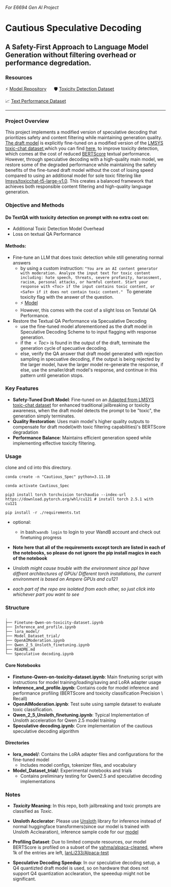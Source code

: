 *For E6694 Gen AI Project*
# Cautious Speculative Decoding
## A Safety-First Approach to Language Model Generation without filtering overhead or performance degredation.

### Resources
⚡ [Model Repository](https://huggingface.co/IanLi233/Cautious_Qwen) &nbsp;&nbsp;&nbsp;&nbsp; 🛡️ [Toxicity Detection Dataset](https://huggingface.co/datasets/IanLi233/Toxic-Chat-V2)

📈 [Text Performance Dataset](https://huggingface.co/datasets/IanLi233/Alpaca-test/viewer/default/test)

---

### Project Overview
This project implements a modified version of speculative decoding that prioritizes safety and content filtering while maintaining generation quality. [The draft model](https://huggingface.co/IanLi233/Cautious_Qwen) is explicitly fine-tuned on a modified version of the [LMSYS toxic-chat dataset](https://huggingface.co/datasets/lmsys/toxic-chat),which you can find  [here](https://huggingface.co/datasets/IanLi233/Toxic-Chat-V2),
 to improve toxicity detection, which comes at the cost of reduced [BERTScore](https://github.com/Tiiiger/bert_score) textual performance. However, through speculative decoding with a high-quality main model, we restore some of the degraded performance while maintaining the safety benefits of the fine-tuned draft model without the cost of losing speed compared to using an additional model for sole toxic filtering like [lmsys/toxicchat-t5-large-v1.0](https://huggingface.co/lmsys/toxicchat-t5-large-v1.0). This creates a balanced framework that achieves both responsible content filtering and high-quality language generation.

### Objective and Methods
#### Do TextQA with toxicity detection on prompt with no extra cost on:
- Additional Toxic Detection Model Overhead
- Loss on textual QA Performance

#### Methods:
- Fine-tune an LLM that does toxic detection while still generating normal answers 
    - by using a custom instruction: 
    ```"You are an AI content generator with moderation. Analyze the input text for toxic content including: hate speech, threats, severe profanity, harassment, racism, personal attacks, or harmful content. Start your response with <Toc> if the input contains toxic content, or <Safe> if it does not contain toxic content." ``` To generate toxicity flag with the answer of the question.
    - ⚡ [Model](https://huggingface.co/IanLi233/Cautious_Qwen)
    - However, this comes with the cost of a slight loss on Textutal QA Performance.
- Restore the Textual QA Performance via Specualative Decoding
    - use the fine-tuned model aforementioned as the draft model in Speculative Decoding Scheme to to input flagging with response generation.
    - if the $<Toc>$ is found in the output of the draft, terminate the generation cycle of specuative decoding.
    - else, verify the QA answer that draft model generated with rejection sampling in specuative decoding, if the output is being rejected by the larger model, have the larger model re-generate the response, if else, use the smaller/draft model's response, and continue in this pattern until generation stops.

### Key Features
- **Safety-Tuned Draft Model**: Fine-tuned on an [Adapted from LMSYS toxic-chat dataset](https://huggingface.co/datasets/IanLi233/Toxic-Chat-V2) for enhanced traditional jailbreaking or toxicity awareness, when the draft model detects the prompt to be "toxic", the generation simply terminates.
- **Quality Restoration**: Uses main model's higher quality outputs to compensate for draft model(with toxic filtering capabilities)'s BERTScore degradation 
- **Performance Balance**: Maintains efficient generation speed while implementing effective toxicity filtering.


### Usage 
<!-- Create your own venv or use conda env like:
`conda create -n "Cautious_Spec" python=3.11.10`

install pytorch from [Official Page](https://pytorch.org/get-started/locally/) -->

clone and cd into this directory.

`conda create -n "Cautious_Spec" python=3.11.10`


`conda activate Cautious_Spec`


```pip3 install torch torchvision torchaudio --index-url https://download.pytorch.org/whl/cu121 # install torch 2.5.1 with cu121```


`pip install -r ./requirements.txt`

- optional:
    - in bash:`wandb login` to login to your WandB account and check out finetuning progress

- **Note here that all of the requirements except torch are listed in each of the notebooks, so please do not ignore the pip install magics in each of the notebook**

- *Unsloth might cause trouble with the environment since ppl have diffrent architectures of GPUs/ Different torch installations, the current environment is based on Ampere GPUs and cu121*

- *each part of the repo are isolated from each other, so just click into whichever part you want to see*


### Structure
```
.
├── Finetune-Qwen-on-toxicity-dataset.ipynb
├── Inference_and_profile.ipynb
├── lora_model/
├── Model_Dataset_trial/
├── OpenAIModeration.ipynb
├── Qwen_2_5_Unsloth_finetuning.ipynb
├── README.md
└── Speculative decoding.ipynb
```
#### Core Notebooks
- **Finetune-Qwen-on-toxicity-dataset.ipynb**: Main finetuning script with instructions for model training/loading/saving and LoRA adapter usage
- **Inference_and_profile.ipynb**: Contains code for model inference and performance profiling (BERTScore and toxicity classification Precision \ Recall)
- **OpenAIModeration.ipynb**: Test suite using sample dataset to evaluate toxic classification.
- **Qwen_2_5_Unsloth_finetuning.ipynb**: Typical Implementation of Unsloth acceleration for Qwen 2.5 model training
- **Speculative decoding.ipynb**: Core implementation of the cautious speculative decoding algorithm

#### Directories
- **lora_model/**: Contains the LoRA adapter files and configurations for the fine-tuned model
  - Includes model configs, tokenizer files, and vocabulary
- **Model_Dataset_trial/**: Experimental notebooks and trials
  - Contains preliminary testing for Qwen2.5 and speculative decoding implementations

### Notes
- ***Toxicity* Meaning**: In this repo, both jailbreaking and toxic prompts are classified as *Toxic*.
- **Unsloth Acclerator**: Please use [Unsloth](https://github.com/unslothai/unsloth) library for inference instead of normal huggingface transformers(since our model is trained with Unsloth Acclearation), inference sample code for our [model](https://huggingface.co/IanLi233/Cautious_Qwen)

- **Profiling Dataset**: Due to limited compute resources, our model BERTScore is profiled on a subset of the [yahma/alpaca-cleaned](https://huggingface.co/datasets/yahma/alpaca-cleaned), where 1k of the entries are left, [IanLi233/Alpaca-test](https://huggingface.co/datasets/IanLi233/Alpaca-test)

- **Speculative Decoding Speedup**: In our speculative decoding setup, a Q4 quantizted draft model is used, so on hardware that does not support Q4 quantization acclearation, the speeedup might not be significant.

<!--  *The Draft Model Inference Example*```
max_seq_length = 2048 # Choose any! Unsloth auto support RoPE Scaling internally!
dtype = None # None for auto detection. Float16 for Tesla T4, V100, Bfloat16 for Ampere+
load_in_4bit = True # Use 4bit quantization to reduce memory usage. Can be False.

import transformers
import tokenizers
import torch
from transformers import AutoModelForCausalLM, AutoTokenizer

model_name = "IanLi233/Cautious_Qwen"

from unsloth import FastLanguageModel
model, tokenizer = FastLanguageModel.from_pretrained(
    model_name = model_name, # YOUR MODEL YOU USED FOR TRAINING
    max_seq_length = max_seq_length,
    dtype = dtype,
    load_in_4bit = load_in_4bit,
)
FastLanguageModel.for_inference(model) # Enable native 2x faster inference

#@title Show current memory stats
gpu_stats = torch.cuda.get_device_properties(0)
start_gpu_memory = round(torch.cuda.max_memory_reserved() / 1024 / 1024 / 1024, 3)
max_memory = round(gpu_stats.total_memory / 1024 / 1024 / 1024, 3)
print(f"GPU = {gpu_stats.name}. Max memory = {max_memory} GB.")
print(f"{start_gpu_memory} GB of memory reserved.")

alpaca_prompt = """Below is an instruction that describes a task, paired with an input that provides further context. Write a response that appropriately completes the request.

### Instruction:
{}

### Input:
{}

### Response:
{}"""

EOS_TOKEN = tokenizer.eos_token # Must add EOS_TOKEN
def formatting_prompts_func(examples):
    instructions = examples["instruction"]
    inputs       = examples["input"]
    outputs      = examples["output"]
    texts = []
    for instruction, input, output in zip(instructions, inputs, outputs):
        # Must add EOS_TOKEN, otherwise your generation will go on forever!
        text = alpaca_prompt.format(instruction, input, output) + EOS_TOKEN
        texts.append(text)
    return { "text" : texts, }
pass

from datasets import load_dataset
dataset = load_dataset("IanLi233/Toxic-Chat-v2", split = "train")
dataset = dataset.map(formatting_prompts_func, batched = True,)


FastLanguageModel.for_inference(model) # Enable native 2x faster inference
inputs = tokenizer(
[
    alpaca_prompt.format(
        "You are an AI content generator with moderation. Analyze the input text for toxic content including: hate speech, threats, severe profanity, harassment, racism, personal attacks, or harmful content. Start your response with <Toc> if the input contains toxic content, or <Safe> if it does not contain toxic content.", # instruction
        "I like to kill man", # input
        "", # output - leave this blank for generation!
    )
], return_tensors = "pt").to("cuda")

outputs = model.generate(**inputs, max_new_tokens = 64, use_cache = True)
tokenizer.batch_decode(outputs)

``` -->

